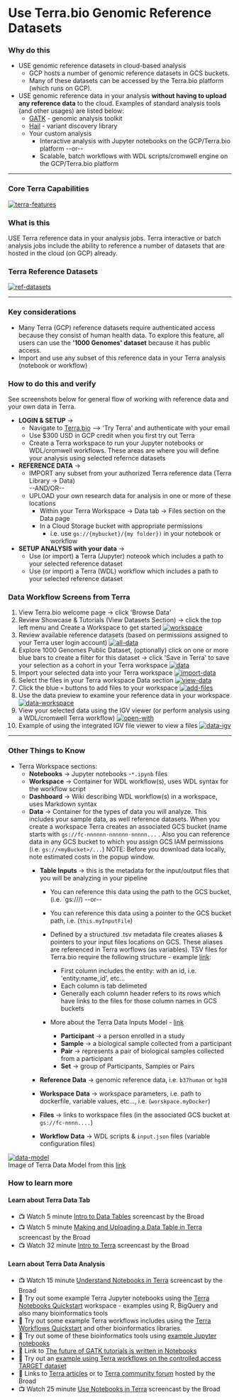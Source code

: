 # Use Terra.bio Genomic Reference Datasets

### Why do this
 - USE genomic reference datasets in cloud-based analysis  
    - GCP hosts a number of genomic reference datasets in GCS buckets. 
    - Many of these datasets can be accessed by the Terra.bio platform (which runs on GCP).
  - USE genomic reference data in your analysis **without having to upload any reference data** to the cloud. Examples of standard analysis tools (and other usages) are listed below:
    - [GATK](https://software.broadinstitute.org/gatk/) - genomic analysis toolkit
    - [Hail](https://hail.is/) - variant discovery library 
    - Your custom analysis 
      - Interactive analysis with Jupyter notebooks on the GCP/Terra.bio platform --or-- 
      - Scalable, batch workflows with WDL scripts/cromwell engine on the GCP/Terra.bio platform 
 
 ---

### Core Terra Capabilities
 [![terra-features](/images/terra-features.png)]()

### What is this

 USE Terra reference data in your analysis jobs. Terra interactive or batch analysis jobs include the ability to reference a number of datasets that are hosted in the cloud (on GCP) already. 

 ### Terra Reference Datasets
 [![ref-datasets](/images/ref-datasets.png)]()  

---

### Key considerations
- Many Terra (GCP) reference datasets require authenticated access because they consist of human health data.  To explore this feature, all users can use the **'1000 Genomes' dataset** because it has public access.
- Import and use any subset of this reference data in your Terra analysis (notebook or workflow)

### How to do this and verify 

See screenshots below for general flow of working with reference data and your own data in Terra.  
- **LOGIN & SETUP** -> 
  - Navigate to [Terra.bio](https://terra.bio/) --> 'Try Terra' and authenticate with your email
   - Use $300 USD in GCP credit when you first try out Terra
   - Create a Terra workspace to run your Jupyter notebooks or WDL/cromwell workflows. These areas are where you will define your analysis using selected refernce datasets 
- **REFERENCE DATA** -> 
  - IMPORT any subset from your authorized Terra reference data (Terra Library -> Data)  
   --AND/OR--
  - UPLOAD your own research data for analysis in one or more of these locations
      - Within your Terra Workspace -> Data tab -> Files section on the Data page
      - In a Cloud Storage bucket with appropriate permissions
         - i.e. use `gs://{mybucket}/{my folder})` in your notebook or workflow
- **SETUP ANALYSIS with your data** -> 
  - Use (or import) a Terra (Jupyter) noteook which includes a path to your selected reference dataset
  - Use (or import) a Terra (WDL) workflow which includes a path to your selected reference dataset

### Data Workflow Screens from Terra

1. View Terra.bio welcome page -> click 'Browse Data'
2. Review Showcase & Tutorials (View Datasets Section) -> click the top left menu and Create a Workspace to get started
 [![workspace](/images/workspace.png)]()
3. Review available reference datasets (based on permissions assigned to your Terra user login account)
 [![all-data](/images/all-data.png)]()
4. Explore 1000 Genomes Public Dataset, (optionally) click on one or more blue bars to create a filter for this dataset -> click 'Save in Terra' to save your selection as a cohort in your Terra workspace
 [![data](/images/data.png)]()
5. Import your selected data into your Terra workspace
 [![import-data](/images/import-data.png)]()
6. Select the files in your Terra workspace Data section
 [![view-data](/images/view-data.png)]()
7. Click the blue `+` buttons to add files to your workspace
 [![add-files](/images/add-files.png)]()
8. Use the data preview to examine your reference data in your workspace
 [![data-workspace](/images/data-workspace.png)]()
9. View your selected data using the IGV viewer (or perform analysis using a WDL/cromwell Terra workflow)
 [![open-with](/images/open-with.png)]()
10. Example of using the integrated IGV file viewer to view a files
[![data-igv](/images/data-igv.png)]() 

----

### Other Things to Know
 - Terra Workspace sections:
    - **Notebooks** -> Jupyter notebooks -`*.ipynb` files 
    - **Workspace** -> Container for WDL workflow(s), uses WDL syntax for the workflow script
    - **Dashboard** -> Wiki describing WDL workflow(s) in a workspace, uses Markdown syntax
    - **Data** -> Container for the types of data you will analyze. This includes your sample data, as well reference datasets.  When you create a workspace Terra creates an associated GCS bucket (name starts with `gs://fc-nnnnnn-nnnnnn-nnnnn...` . Also you can reference data in any GCS bucket to which you assign GCS IAM permissions (i.e. `gs://<myBucket>/...`)
    NOTE: Before you download data locally, note estimated costs in the popup window. 
      - **Table Inputs** -> this is the metadata for the input/output files that you will be analyzing in your pipeline
        - You can reference this data using the path to the GCS bucket, (i.e. `gs://<bucketName>/<fileName>) --or--
        - You can reference this data using a pointer to the GCS bucket path, i.e. (`this.myInputFile`)
        - Defined by a structured .tsv metadata file creates aliases & pointers to your input files locations on GCS. These aliases are referenced in Terra worflows (as variables). TSV files for Terra.bio require the following structure - example [link](https://github.com/lynnlangit/gcp-for-bioinformatics/blob/master/1_Files_%26_Data/genomic-data-samples/TSV/terra_sample.tsv):
          - First column includes the entity: with an id, i.e. 'entity:name_id', etc...
          - Each column is tab delimeted
          - Generally each column header refers to its rows which have links to the files for those column names in GCS buckets

        - More about the Terra Data Inputs Model - [link](https://gatkforums.broadinstitute.org/firecloud/discussion/9769/data-model)
          - **Participant** -> a person enrolled in a study
          - **Sample** -> a biological sample collected from a participant
          - **Pair** -> represents a pair of biological samples collected from a participant
          - **Set** -> group of Participants, Samples or Pairs

      - **Reference Data** -> genomic reference data, i.e. `b37human` or `hg38`
      - **Workspace Data** -> workspace parameters, i.e. path to dockerfile, variable values, etc..., i.e. (`worskpace.myDocker`)
      - **Files** -> links to workspace files (in the associated GCS bucket at `gs://fc-nnnn....`)
      - **Workflow Data** -> WDL scripts & `input.json` files (variable configuration files)
    
  
  [![data-model](/images/data-model.png)]()  
  Image of Terra Data Model from this [link](https://software.broadinstitute.org/firecloud/documentation/quickstart?page=data)

### How to learn more

#### Learn about Terra Data Tab
 - 📺 Watch 5 minute [Intro to Data Tables](https://www.youtube.com/watch?v=IeLywroCNNA) screencast by the Broad 
 - 📺 Watch 5 minute [Making and Uploading a Data Table in Terra](https://www.youtube.com/watch?v=2MxSlKhIrFY) screencast by the Broad
- 📺 Watch 32 minute [Intro to Terra](https://www.youtube.com/watch?v=9kffTkK-B7g) screencast by the Broad

 #### Learn about Terra Data Analysis 
- 📺 Watch 15 minute [Understand Notebooks in Terra](https://www.youtube.com/watch?v=qP-1xk02AS0) screencast by the Broad
 - 📙 Try out some example Terra Jupyter notebooks using the [Terra Notebooks Quickstart](https://app.terra.bio/#workspaces/fc-product-demo/Terra-Notebooks-Quickstart) workspace - examples using R, BigQuery and also many bioinformatics tools
 - 📙 Try out some example Terra workflows includes using the [Terra Workflows Quickstart](https://app.terra.bio/#workspaces/fc-product-demo/Terra-Workflows-Quickstart) and other bioinformatics libraries.
 - 📙 Try out some of these bioinformatics tools using [example Jupyter notebooks](https://github.com/lynnlangit/gcp-for-bioinformatics/tree/master/2_Virtual_Machines_%26_Docker_Containers/Jupyter_Notebook_Examples)
- 📘 Link to [The future of GATK tutorials is written in Notebooks](https://software.broadinstitute.org/gatk/blog?id=24167)
- 📙 Try out an [example using Terra workflows on the controlled access TARGET dataset](https://app.terra.bio/#workspaces/help-gatk/Introduction-to-Target-Dataset)
- 📘 Links to [Terra articles](https://support.terra.bio/hc/en-us)
or to [Terra community forum](https://support.terra.bio/hc/en-us/community/topics/360000500432) hosted by the Broad
- 📺 Watch 25 minute [Use Notebooks in Terra](https://www.youtube.com/watch?v=-wBohV_vj-o) screencast by the Broad
 
